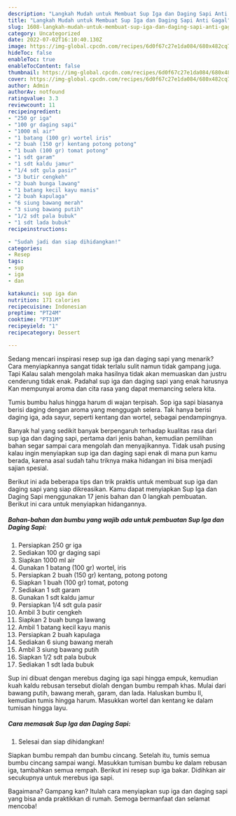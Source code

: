 ```yaml
---
description: "Langkah Mudah untuk Membuat Sup Iga dan Daging Sapi Anti Gagal"
title: "Langkah Mudah untuk Membuat Sup Iga dan Daging Sapi Anti Gagal"
slug: 1608-langkah-mudah-untuk-membuat-sup-iga-dan-daging-sapi-anti-gagal
category: Uncategorized
date: 2022-07-02T16:10:40.130Z
image: https://img-global.cpcdn.com/recipes/6d0f67c27e1da084/680x482cq70/sup-iga-dan-daging-sapi-foto-resep-utama.jpg
hideToc: false
enableToc: true
enableTocContent: false
thumbnail: https://img-global.cpcdn.com/recipes/6d0f67c27e1da084/680x482cq70/sup-iga-dan-daging-sapi-foto-resep-utama.jpg
cover: https://img-global.cpcdn.com/recipes/6d0f67c27e1da084/680x482cq70/sup-iga-dan-daging-sapi-foto-resep-utama.jpg
author: Admin
authorAv: notfound
ratingvalue: 3.3
reviewcount: 11
recipeingredient:
- "250 gr iga"
- "100 gr daging sapi"
- "1000 ml air"
- "1 batang (100 gr) wortel iris"
- "2 buah (150 gr) kentang potong potong"
- "1 buah (100 gr) tomat potong"
- "1 sdt garam"
- "1 sdt kaldu jamur"
- "1/4 sdt gula pasir"
- "3 butir cengkeh"
- "2 buah bunga lawang"
- "1 batang kecil kayu manis"
- "2 buah kapulaga"
- "6 siung bawang merah"
- "3 siung bawang putih"
- "1/2 sdt pala bubuk"
- "1 sdt lada bubuk"
recipeinstructions:

- "Sudah jadi dan siap dihidangkan!"
categories:
- Resep
tags:
- sup
- iga
- dan

katakunci: sup iga dan 
nutrition: 171 calories
recipecuisine: Indonesian
preptime: "PT24M"
cooktime: "PT31M"
recipeyield: "1"
recipecategory: Dessert

---
```



Sedang mencari inspirasi resep sup iga dan daging sapi yang menarik? Cara menyiapkannya sangat tidak terlalu sulit namun tidak gampang juga. Tapi Kalau salah mengolah maka hasilnya tidak akan memuaskan dan justru cenderung tidak enak. Padahal sup iga dan daging sapi yang enak harusnya Kan mempunyai aroma dan cita rasa yang dapat memancing selera kita.


Tumis bumbu halus hingga harum di wajan terpisah. Sop iga sapi biasanya berisi daging dengan aroma yang menggugah selera. Tak hanya berisi daging iga, ada sayur, seperti kentang dan wortel, sebagai pendampingnya.

Banyak hal yang sedikit banyak berpengaruh terhadap kualitas rasa dari sup iga dan daging sapi, pertama dari jenis bahan, kemudian pemilihan bahan segar sampai cara mengolah dan menyajikannya. Tidak usah pusing kalau ingin menyiapkan sup iga dan daging sapi enak di mana pun kamu berada, karena asal sudah tahu triknya maka hidangan ini bisa menjadi sajian spesial.


Berikut ini ada beberapa tips dan trik praktis untuk membuat sup iga dan daging sapi yang siap dikreasikan. Kamu dapat menyiapkan Sup Iga dan Daging Sapi menggunakan 17 jenis bahan dan 0 langkah pembuatan. Berikut ini cara untuk menyiapkan hidangannya.

<!--inarticleads1-->

##### Bahan-bahan dan bumbu yang wajib ada untuk pembuatan Sup Iga dan Daging Sapi:

1. Persiapkan 250 gr iga
1. Sediakan 100 gr daging sapi
1. Siapkan 1000 ml air
1. Gunakan 1 batang (100 gr) wortel, iris
1. Persiapkan 2 buah (150 gr) kentang, potong potong
1. Siapkan 1 buah (100 gr) tomat, potong
1. Sediakan 1 sdt garam
1. Gunakan 1 sdt kaldu jamur
1. Persiapkan 1/4 sdt gula pasir
1. Ambil 3 butir cengkeh
1. Siapkan 2 buah bunga lawang
1. Ambil 1 batang kecil kayu manis
1. Persiapkan 2 buah kapulaga
1. Sediakan 6 siung bawang merah
1. Ambil 3 siung bawang putih
1. Siapkan 1/2 sdt pala bubuk
1. Sediakan 1 sdt lada bubuk


Sup ini dibuat dengan merebus daging iga sapi hingga empuk, kemudian kuah kaldu rebusan tersebut diolah dengan bumbu rempah khas. Mulai dari bawang putih, bawang merah, garam, dan lada. Haluskan bumbu II, kemudian tumis hingga harum. Masukkan wortel dan kentang ke dalam tumisan hingga layu. 

<!--inarticleads2-->

##### Cara memasak Sup Iga dan Daging Sapi:


1. Selesai dan siap dihidangkan!

Siapkan bumbu rempah dan bumbu cincang. Setelah itu, tumis semua bumbu cincang sampai wangi. Masukkan tumisan bumbu ke dalam rebusan iga, tambahkan semua rempah. Berikut ini resep sup iga bakar. Didihkan air secukupnya untuk merebus iga sapi. 

Bagaimana? Gampang kan? Itulah cara menyiapkan sup iga dan daging sapi yang bisa anda praktikkan di rumah. Semoga bermanfaat dan selamat mencoba!
